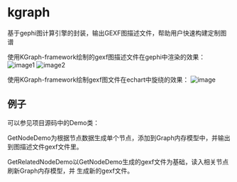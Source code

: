 # kgraph
基于gephi图计算引擎的封装，输出GEXF图描述文件，帮助用户快速构建定制图谱

使用KGraph-framework绘制的gexf图描述文件在gephi中渲染的效果：
![image1](http://github.com/likeaboy/kgraph/raw/master/img/gephi_show.png)
![image2](http://github.com/likeaboy/kgraph/raw/master/img/490点分析图.png)

使用KGraph-framework绘制gexf图文件在echart中旋绕的效果：
![image](http://github.com/likeaboy/kgraph/raw/master/img/echart_show.png)

## 例子
可以参见项目源码中的Demo类：

GetNodeDemo为根据节点数据生成单个节点，添加到Graph内存模型中，并输出到图描述文件gexf文件里。

GetRelatedNodeDemo以GetNodeDemo生成的gexf文件为基础，读入相关节点刷新Graph内存模型，并
生成新的gexf文件。
